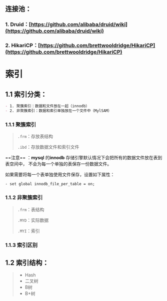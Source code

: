 


## 连接池：

### 1. Druid：[https://github.com/alibaba/druid/wiki](https://github.com/alibaba/druid/wiki)
### 2. HikariCP：[https://github.com/brettwooldridge/HikariCP](https://github.com/brettwooldridge/HikariCP)



# 索引

## 1.1 索引分类：

```markdown
- 1. 聚簇索引：数据和文件放在一起（innodb）
- 2. 非聚簇索引：数据和索引单独放在一个文件中（MylSAM）
```



### 1.1.1 聚簇索引

> `.frm`：存放表结构
>
> `.ibd`：存放数据文件和索引文件



==注意== ：**mysql** 的**innodb** 存储引擎默认情况下会把所有的数据文件放在表到表空间中，
不会为每一个单独的表保存一份数据文件。

如果需要将每一个表单独使用文件保存，设置如下属性：

```shell
- set global innodb_file_per_table = on;
```



### 1.1.2 非聚簇索引

> `.frm`：表结构
>
> `.MYD`：实际数据
>
> `.MYI`：索引





### 1.1.3 索引区别





## 1.2 索引结构：



> - Hash
> - 二叉树
> - B树
> - B+树





